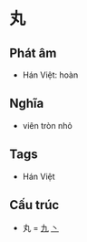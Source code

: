 # 丸

## Phát âm
* Hán Việt: hoàn

## Nghĩa
* viên tròn nhỏ

## Tags
* Hán Việt

## Cấu trúc
* 丸 = [九](九.md) [丶](丶.md)

<script>window.HANZI_FIELD='丸';</script>